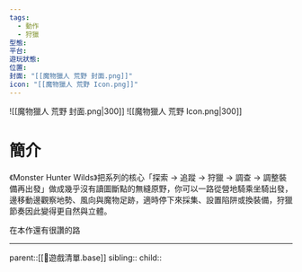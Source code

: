 ```yaml
---
tags:
  - 動作
  - 狩獵
型態:
平台:
遊玩狀態:
位置:
封面: "[[魔物獵人 荒野 封面.png]]"
icon: "[[魔物獵人 荒野 Icon.png]]"
---
```

![[魔物獵人 荒野 封面.png|300]]
![[魔物獵人 荒野 Icon.png|300]]
# 簡介
 《Monster Hunter Wilds》把系列的核心「探索 → 追蹤 → 狩獵 → 調查 → 調整裝備再出發」做成幾乎沒有讀圖斷點的無縫原野，你可以一路從營地騎乘坐騎出發，邊移動邊觀察地勢、風向與魔物足跡，適時停下來採集、設置陷阱或換裝備，狩獵節奏因此變得更自然與立體。
 
在本作還有很讚的路
- - -
parent::[[👾遊戲清單.base]]
sibling::
child::